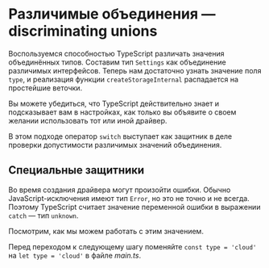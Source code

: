 # Различимые объединения — discriminating unions

Воспользуемся способностью TypeScript различать значения объединённых типов. Составим тип `Settings` как объединение различимых интерфейсов. Теперь нам достаточно узнать значение поля `type`, и реализация функции `createStorageInternal` распадается на простейшие веточки.

Вы можете убедиться, что TypeScript действительно знает и подсказывает вам в настройках, как только вы объявите о своем желании использовать тот или иной драйвер.

В этом подходе оператор `switch` выступает как защитник в деле проверки допустимости различимых значений объединения.  

## Специальные защитники

Во время создания драйвера могут произойти ошибки. Обычно JavaScript-исключения имеют тип `Error`, но это не точно и не всегда. Поэтому TypeScript считает значение переменной ошибки в выражении `catch` — тип `unknown`.

Посмотрим, как мы можем работать с этим значением.

Перед переходом к следующему шагу поменяйте `const type = 'cloud'` на `let type = 'cloud'` в файле _main.ts_.
